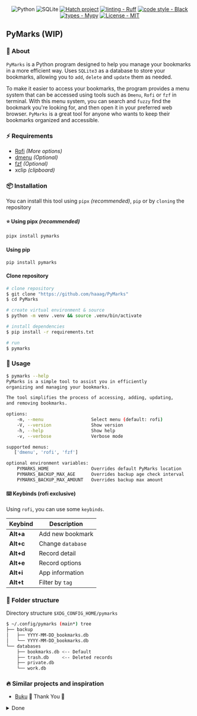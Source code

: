 <div align="center">

![Python](https://img.shields.io/badge/python-3670A0?style=Flat&logo=python&logoColor=ffdd54)
![SQLite](https://img.shields.io/badge/sqlite-%2307405e.svg?style=Flat&logo=sqlite&logoColor=white)
[![Hatch project](https://img.shields.io/badge/%F0%9F%A5%9A-Hatch-4051b5.svg)](https://github.com/pypa/hatch)
[![linting - Ruff](https://img.shields.io/endpoint?url=https://raw.githubusercontent.com/charliermarsh/ruff/main/assets/badge/v0.json)](https://github.com/charliermarsh/ruff)
[![code style - Black](https://img.shields.io/badge/code%20style-black-000000.svg)](https://github.com/psf/black)
[![types - Mypy](https://img.shields.io/badge/types-Mypy-blue.svg)](https://github.com/python/mypy)
[![License - MIT](https://img.shields.io/badge/license-MIT-9400d3.svg)](https://spdx.org/licenses/)

</div>

## PyMarks (WIP)

### 🌟 About

`PyMarks` is a Python program designed to help you manage your bookmarks in a
more efficient way. Uses `SQLite3` as a database to store your bookmarks,
allowing you to `add`, `delete` and `update` them as needed.

To make it easier to access your bookmarks, the program provides a menu system
that can be accessed using tools such as `Dmenu`, `Rofi` or `fzf` in terminal.
With this menu system, you can search and `fuzzy` find the bookmark you're
looking for, and then open it in your preferred web browser. `PyMarks` is a
great tool for anyone who wants to keep their bookmarks organized and
accessible.

### ⚡️ Requirements

- [Rofi](https://github.com/davatorium/rofi) _(More options)_
- [dmenu](https://tools.suckless.org/dmenu/) _(Optional)_
- [fzf](https://github.com/junegunn/fzf) _(Optional)_
- xclip _(clipboard)_

### 📦 Installation

You can install this tool using `pipx` _(recommended)_, `pip` or by `cloning`
the repository

#### ⭐ Using pipx _(recommended)_

```bash
pipx install pymarks
```

#### Using pip

```bash
pip install pymarks
```

#### Clone repository

```bash
# clone repository
$ git clone "https://github.com/haaag/PyMarks"
$ cd PyMarks

# create virtual environment & source
$ python -m venv .venv && source .venv/bin/activate

# install dependencies
$ pip install -r requirements.txt

# run
$ pymarks
```

### 🚀 Usage

```bash
$ pymarks --help
PyMarks is a simple tool to assist you in efficiently
organizing and managing your bookmarks.

The tool simplifies the process of accessing, adding, updating,
and removing bookmarks.

options:
    -m, --menu                  Select menu (default: rofi)
    -V, --version               Show version
    -h, --help                  Show help
    -v, --verbose               Verbose mode

supported menus:
   ['dmenu', 'rofi', 'fzf']

optional environment variables:
    PYMARKS_HOME                Overrides default PyMarks location
    PYMARKS_BACKUP_MAX_AGE      Overrides backup age check interval
    PYMARKS_BACKUP_MAX_AMOUNT   Overrides backup max amount
```

#### ⌨️ Keybinds (rofi exclusive)

Using `rofi`, you can use some `keybinds`.

| Keybind   | Description       |
| --------- | ----------------- |
| **Alt+a** | Add new bookmark  |
| **Alt+c** | Change `database` |
| **Alt+d** | Record detail     |
| **Alt+e** | Record options    |
| **Alt+i** | App information   |
| **Alt+t** | Filter by `tag`   |

### 📁 Folder structure

Directory structure `$XDG_CONFIG_HOME/pymarks`

```bash
$ ~/.config/pymarks (main*) tree
├── backup
│   ├── YYYY-MM-DD_bookmarks.db
│   └── YYYY-MM-DD_bookmarks.db
└── databases
    ├── bookmarks.db <-- Default
    ├── trash.db     <-- Deleted records
    ├── private.db
    └── work.db
```

### 🔥 Similar projects and inspiration

- [Buku](https://github.com/jarun/buku) 🌟 Thank You 🤘

<details>
<summary>Done</summary>

### TODO

#### Priority

| Description                                | Progress                                                           |
| ------------------------------------------ | ------------------------------------------------------------------ |
| Use `XDG_DIRS`                             | ![100%](https://progress-bar.dev/100/?title=done&color=555555)     |
| Add `encrypt/decrypt` option to `database` | ![Planned](https://progress-bar.dev/0/?title=planned&color=b8860b) |
| Create `deleted/removed` table             | ![Planned](https://progress-bar.dev/0/?title=planned&color=b8860b) |
| Get `keybinds` in `dmenu/fzf` to work      | ![Planned](https://progress-bar.dev/0/?title=planned&color=b8860b) |

#### Environment variables

| Description               | Progress                                                       |
| ------------------------- | -------------------------------------------------------------- |
| PYMARKS_HOME              | ![100%](https://progress-bar.dev/100/?title=done&color=555555) |
| ~~PYMARKS_BACKUP_WATCH~~  | ![100%](https://progress-bar.dev/100/?title=done&color=555555) |
| PYMARKS_BACKUP_MAX_AGE    | ![100%](https://progress-bar.dev/100/?title=done&color=555555) |
| PYMARKS_BACKUP_MAX_AMOUNT | ![100%](https://progress-bar.dev/100/?title=done&color=555555) |

#### Actions

| Description                                                 | Progress                                                           |
| ----------------------------------------------------------- | ------------------------------------------------------------------ |
| Update record _(tags, URL)_                                 | ![100%](https://progress-bar.dev/100/?title=done&color=555555)     |
| Delete record _(tags, URL)_                                 | ![100%](https://progress-bar.dev/100/?title=done&color=555555)     |
| Option to switch databases                                  | ![100%](https://progress-bar.dev/100/?title=done&color=555555)     |
| Option to add/remove database                               | ![100%](https://progress-bar.dev/100/?title=done&color=555555)     |
| Option to show information _(backups, keys, records, etc)_  | ![100%](https://progress-bar.dev/100/?title=done&color=555555)     |
| Scrape `title` from website                                 | ![100%](https://progress-bar.dev/100/?title=done&color=555555)     |
| Scrape `Description` from website                           | ![100%](https://progress-bar.dev/100/?title=done&color=555555)     |
| Multi-Select _(for delete? for migrate? for any action…🤔)_ | ![Planned](https://progress-bar.dev/0/?title=planned&color=b8860b) |

#### Databases

| Description                                               | Progress                                                           |
| --------------------------------------------------------- | ------------------------------------------------------------------ |
| Add support for multi-database _(e.g: personal and work)_ | ![100%](https://progress-bar.dev/100/?title=done&color=555555)     |
| ~~Create `trash.db` or `dump.db` for deleted records~~    | ![100%](https://progress-bar.dev/100/?title=done&color=555555)     |
| Option to restore from `deleted` to `bookmark` table      | ![Planned](https://progress-bar.dev/0/?title=planned&color=b8860b) |
| Option to search in `ALL` databases                     | ![Planned](https://progress-bar.dev/0/?title=planned&color=b8860b) |

#### Backups

| Description                                                       | Progress                                                       |
| ----------------------------------------------------------------- | -------------------------------------------------------------- |
| Prompt for backup every `<PYMARKS_BACKUP_MAX_AGE>` number of days | ![100%](https://progress-bar.dev/100/?title=done&color=555555) |
| Option to disable check on runtime                                | ![100%](https://progress-bar.dev/100/?title=done&color=555555) |
| Keep `<PYMARKS_BACKUP_MAX_AMOUNT>` of backup files                | ![100%](https://progress-bar.dev/100/?title=done&color=555555) |

#### Misc

| Description                                                       | Progress                                                           |
| ----------------------------------------------------------------- | ------------------------------------------------------------------ |
| Add renumbered for the `rowid` _(Each time a record is deleted?)_ | ![Planned](https://progress-bar.dev/0/?title=planned&color=b8860b) |
| ~~Add URL `validation` when reading from clipboard~~              | ![Planned](https://progress-bar.dev/1/?title=suspended)            |

</details>
